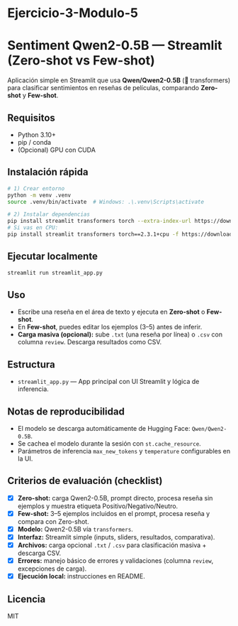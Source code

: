 # Ejercicio-3-Modulo-5

# Sentiment Qwen2-0.5B — Streamlit (Zero-shot vs Few-shot)

Aplicación simple en Streamlit que usa **Qwen/Qwen2-0.5B** (🤗 transformers) para clasificar sentimientos en reseñas de películas, comparando **Zero-shot** y **Few-shot**.

## Requisitos
- Python 3.10+
- pip / conda
- (Opcional) GPU con CUDA

## Instalación rápida
```bash
# 1) Crear entorno
python -m venv .venv
source .venv/bin/activate  # Windows: .\.venv\Scripts\activate

# 2) Instalar dependencias
pip install streamlit transformers torch --extra-index-url https://download.pytorch.org/whl/cu121  # si tienes CUDA 12.1
# Si vas en CPU:
pip install streamlit transformers torch==2.3.1+cpu -f https://download.pytorch.org/whl/torch_stable.html
```

## Ejecutar localmente
```bash
streamlit run streamlit_app.py
```

## Uso
- Escribe una reseña en el área de texto y ejecuta en **Zero-shot** o **Few-shot**.
- En **Few-shot**, puedes editar los ejemplos (3–5) antes de inferir.
- **Carga masiva (opcional):** sube `.txt` (una reseña por línea) o `.csv` con columna `review`. Descarga resultados como CSV.

## Estructura
- `streamlit_app.py` — App principal con UI Streamlit y lógica de inferencia.

## Notas de reproducibilidad
- El modelo se descarga automáticamente de Hugging Face: `Qwen/Qwen2-0.5B`.
- Se cachea el modelo durante la sesión con `st.cache_resource`.
- Parámetros de inferencia `max_new_tokens` y `temperature` configurables en la UI.

## Criterios de evaluación (checklist)
- [x] **Zero-shot:** carga Qwen2-0.5B, prompt directo, procesa reseña sin ejemplos y muestra etiqueta Positivo/Negativo/Neutro.
- [x] **Few-shot:** 3–5 ejemplos incluidos en el prompt, procesa reseña y compara con Zero-shot.
- [x] **Modelo:** Qwen2-0.5B vía `transformers`.
- [x] **Interfaz:** Streamlit simple (inputs, sliders, resultados, comparativa).
- [x] **Archivos:** carga opcional `.txt` / `.csv` para clasificación masiva + descarga CSV.
- [x] **Errores:** manejo básico de errores y validaciones (columna `review`, excepciones de carga).
- [x] **Ejecución local:** instrucciones en README.

## Licencia
MIT
